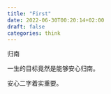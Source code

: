 ```yaml
---
title: "First"
date: 2022-06-30T00:20:14+02:00
draft: false
categories: think
---
```


归南

一生的目标竟然是能够安心归南。

安心二字着实重要。
